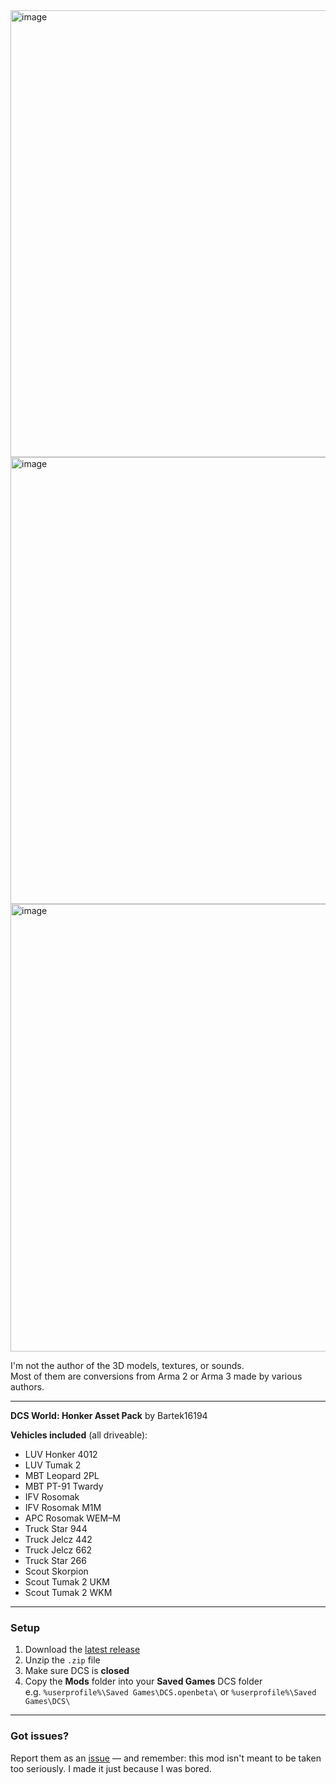 <img width="1278" height="715" alt="image" src="https://github.com/user-attachments/assets/8d786c38-61ee-4759-945f-1ab90fa01093" />
<img width="1278" height="715" alt="image" src="https://github.com/user-attachments/assets/5315e3c1-ecfc-4501-8b3e-e2db95f61d92" />
<img width="1274" height="716" alt="image" src="https://github.com/user-attachments/assets/068656be-423e-42fc-a1ea-865763c3485e" />

I'm not the author of the 3D models, textures, or sounds.  
Most of them are conversions from Arma 2 or Arma 3 made by various authors.

---

**DCS World: Honker Asset Pack** by Bartek16194

**Vehicles included** (all driveable):
- LUV Honker 4012  
- LUV Tumak 2  
- MBT Leopard 2PL  
- MBT PT-91 Twardy  
- IFV Rosomak  
- IFV Rosomak M1M  
- APC Rosomak WEM–M  
- Truck Star 944  
- Truck Jelcz 442  
- Truck Jelcz 662  
- Truck Star 266  
- Scout Skorpion  
- Scout Tumak 2 UKM  
- Scout Tumak 2 WKM  

---

### Setup

1. Download the [latest release](https://github.com/Bartek16194/Honker-Asset-Pack/releases)  
2. Unzip the `.zip` file  
3. Make sure DCS is **closed**  
4. Copy the **Mods** folder into your **Saved Games** DCS folder  
   e.g. `%userprofile%\Saved Games\DCS.openbeta\` or `%userprofile%\Saved Games\DCS\`

---

### Got issues?

Report them as an [issue](https://github.com/Bartek16194/Honker-Asset-Pack/issues) — and remember: this mod isn't meant to be taken too seriously. I made it just because I was bored.
